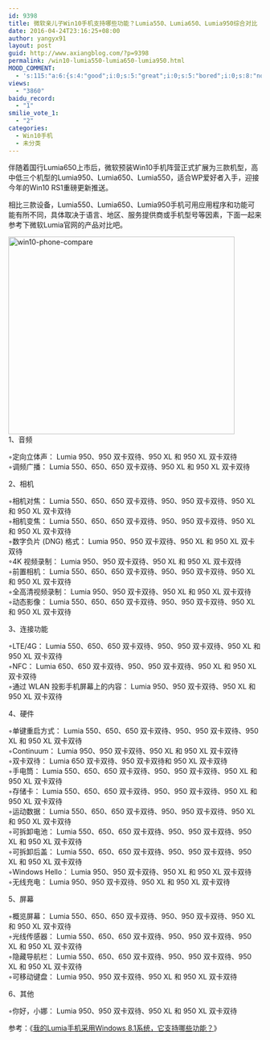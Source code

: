 ```yaml
---
id: 9398
title: 微软亲儿子Win10手机支持哪些功能？Lumia550、Lumia650、Lumia950综合对比
date: 2016-04-24T23:16:25+08:00
author: yangyx91
layout: post
guid: http://www.axiangblog.com/?p=9398
permalink: /win10-lumia550-lumia650-lumia950.html
MOOD_COMMENT:
  - 's:115:"a:6:{s:4:"good";i:0;s:5:"great";i:0;s:5:"bored";i:0;s:8:"nonsense";i:0;s:13:"notunderstand";i:0;s:7:"passing";i:0;}";'
views:
  - "3860"
baidu_record:
  - "1"
smilie_vote_1:
  - "2"
categories:
  - Win10手机
  - 未分类
---
```

伴随着国行Lumia650上市后，微软预装Win10手机阵营正式扩展为三款机型，高中低三个机型的Lumia950、Lumia650、Lumia550，适合WP爱好者入手，迎接今年的Win10 RS1重磅更新推送。

相比三款设备，Lumia550、Lumia650、Lumia950手机可用应用程序和功能可能有所不同，具体取决于语言、地区、服务提供商或手机型号等因素，下面一起来参考下微软Lumia官网的产品对比吧。

<a href="http://www.axiangblog.com/win10-lumia550-lumia650-lumia950.html/win10-phone-compare" rel="attachment wp-att-9399" target="_blank"  rel="nofollow" ><img loading="lazy" class="aligncenter size-full wp-image-9399" src="http://www.axiangblog.com/wp-content/uploads/2016/04/win10-phone-compare.jpg" alt="win10-phone-compare" width="450" height="392" /></a>  
1、音频

◦定向立体声： Lumia 950、950 双卡双待、950 XL 和 950 XL 双卡双待  
◦调频广播： Lumia 550、650、650 双卡双待、950 XL 和 950 XL 双卡双待

2、相机

◦相机对焦： Lumia 550、650、650 双卡双待、950、950 双卡双待、950 XL 和 950 XL 双卡双待  
◦相机变焦： Lumia 550、650、650 双卡双待、950、950 双卡双待、950 XL 和 950 XL 双卡双待  
◦数字负片 (DNG) 格式： Lumia 950、950 双卡双待、950 XL 和 950 XL 双卡双待  
◦4K 视频录制： Lumia 950、950 双卡双待、950 XL 和 950 XL 双卡双待  
◦前置相机： Lumia 550、650、650 双卡双待、950、950 双卡双待、950 XL 和 950 XL 双卡双待  
◦全高清视频录制： Lumia 950、950 双卡双待、950 XL 和 950 XL 双卡双待  
◦动态影像： Lumia 550、650、650 双卡双待、950、950 双卡双待、950 XL 和 950 XL 双卡双待

3、连接功能

◦LTE/4G： Lumia 550、650、650 双卡双待、950、950 双卡双待、950 XL 和 950 XL 双卡双待  
◦NFC： Lumia 650、650 双卡双待、950、950 双卡双待、950 XL 和 950 XL 双卡双待  
◦通过 WLAN 投影手机屏幕上的内容： Lumia 950、950 双卡双待、950 XL 和 950 XL 双卡双待

4、硬件

◦单键重启方式： Lumia 550、650、650 双卡双待、950、950 双卡双待、950 XL 和 950 XL 双卡双待  
◦Continuum： Lumia 950、950 双卡双待、950 XL 和 950 XL 双卡双待  
◦双卡双待： Lumia 650 双卡双待、950 双卡双待和 950 XL 双卡双待  
◦手电筒： Lumia 550、650、650 双卡双待、950、950 双卡双待、950 XL 和 950 XL 双卡双待  
◦存储卡： Lumia 550、650、650 双卡双待、950、950 双卡双待、950 XL 和 950 XL 双卡双待  
◦运动数据： Lumia 550、650、650 双卡双待、950、950 双卡双待、950 XL 和 950 XL 双卡双待  
◦可拆卸电池： Lumia 550、650、650 双卡双待、950、950 双卡双待、950 XL 和 950 XL 双卡双待  
◦可拆卸后盖： Lumia 550、650、650 双卡双待、950、950 双卡双待、950 XL 和 950 XL 双卡双待  
◦Windows Hello： Lumia 950、950 双卡双待、950 XL 和 950 XL 双卡双待  
◦无线充电： Lumia 950、950 双卡双待、950 XL 和 950 XL 双卡双待

5、屏幕

◦概览屏幕： Lumia 550、650、650 双卡双待、950、950 双卡双待、950 XL 和 950 XL 双卡双待  
◦光线传感器： Lumia 550、650、650 双卡双待、950、950 双卡双待、950 XL 和 950 XL 双卡双待  
◦隐藏导航栏： Lumia 550、650、650 双卡双待、950、950 双卡双待、950 XL 和 950 XL 双卡双待  
◦可移动键盘： Lumia 950、950 双卡双待、950 XL 和 950 XL 双卡双待

6、其他

◦你好，小娜： Lumia 950、950 双卡双待、950 XL 和 950 XL 双卡双待

参考：《<a href="https://www.microsoft.com/zh-cn/mobile/support/faq/?action=singleTopic&topic=FA144594" target="_blank"  rel="nofollow" >我的Lumia手机采用Windows 8.1系统，它支持哪些功能？</a>》